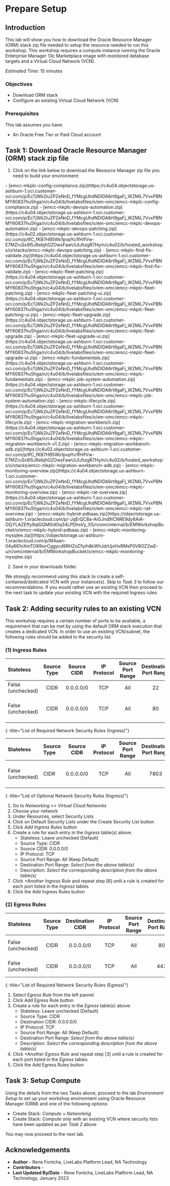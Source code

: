 # Prepare Setup

## Introduction
This lab will show you how to download the Oracle Resource Manager (ORM) stack zip file needed to setup the resource needed to run this workshop. This workshop requires a compute instance running the Oracle Enterprise Manager 13c Marketplace image with monitored database targets and a Virtual Cloud Network (VCN).

*Estimated Time:* 15 minutes

### Objectives
-   Download ORM stack
-   Configure an existing Virtual Cloud Network (VCN)

### Prerequisites
This lab assumes you have:
- An Oracle Free Tier or Paid Cloud account

## Task 1: Download Oracle Resource Manager (ORM) stack zip file
1.  Click on the link below to download the Resource Manager zip file you need to build your environment:

<if type="config-compliance">
    - [emcc-mkplc-config-compliance.zip](https://c4u04.objectstorage.us-ashburn-1.oci.customer-oci.com/p/EcTjWk2IuZPZeNnD_fYMcgUhdNDIDA6rt9gaFj_WZMiL7VvxPBNMY60837hu5hga/n/c4u04/b/livelabsfiles/o/em-omc/emcc-mkplc-config-compliance.zip)
</if>
<if type="devops-automation">
    - [emcc-mkplc-devops-automation.zip](https://c4u04.objectstorage.us-ashburn-1.oci.customer-oci.com/p/EcTjWk2IuZPZeNnD_fYMcgUhdNDIDA6rt9gaFj_WZMiL7VvxPBNMY60837hu5hga/n/c4u04/b/livelabsfiles/o/em-omc/emcc-mkplc-devops-automation.zip)
</if>
<if type="devops-patching">
    - [emcc-mkplc-devops-patching.zip](https://c4u02.objectstorage.us-ashburn-1.oci.customer-oci.com/p/tfC_fKB7HB5Wo1pvpYu1fHifVw-E7MZruSx9l5J6ebjhGZOwsFawUiJlJhzgR7Hy/n/c4u02/b/hosted_workshops/o/stacks/emcc-mkplc-devops-patching.zip)
</if>
<if type="find-fix-validate">
    - [emcc-mkplc-find-fix-validate.zip](https://c4u04.objectstorage.us-ashburn-1.oci.customer-oci.com/p/EcTjWk2IuZPZeNnD_fYMcgUhdNDIDA6rt9gaFj_WZMiL7VvxPBNMY60837hu5hga/n/c4u04/b/livelabsfiles/o/em-omc/emcc-mkplc-find-fix-validate.zip)
</if>
<if type="fleet-patching">
    - [emcc-mkplc-fleet-patching.zip](https://c4u04.objectstorage.us-ashburn-1.oci.customer-oci.com/p/EcTjWk2IuZPZeNnD_fYMcgUhdNDIDA6rt9gaFj_WZMiL7VvxPBNMY60837hu5hga/n/c4u04/b/livelabsfiles/o/em-omc/emcc-mkplc-fleet-patching.zip)
</if>
<if type="fleet-patching-ui">
    - [emcc-mkplc-fleet-patching-ui.zip](https://c4u04.objectstorage.us-ashburn-1.oci.customer-oci.com/p/EcTjWk2IuZPZeNnD_fYMcgUhdNDIDA6rt9gaFj_WZMiL7VvxPBNMY60837hu5hga/n/c4u04/b/livelabsfiles/o/em-omc/emcc-mkplc-fleet-patching-ui.zip)
</if>
<if type="fleet-upgrade">
    - [emcc-mkplc-fleet-upgrade.zip](https://c4u04.objectstorage.us-ashburn-1.oci.customer-oci.com/p/EcTjWk2IuZPZeNnD_fYMcgUhdNDIDA6rt9gaFj_WZMiL7VvxPBNMY60837hu5hga/n/c4u04/b/livelabsfiles/o/em-omc/emcc-mkplc-fleet-upgrade.zip)
</if>
<if type="fleet-upgrade-ui">
    - [emcc-mkplc-fleet-upgrade-ui.zip](https://c4u04.objectstorage.us-ashburn-1.oci.customer-oci.com/p/EcTjWk2IuZPZeNnD_fYMcgUhdNDIDA6rt9gaFj_WZMiL7VvxPBNMY60837hu5hga/n/c4u04/b/livelabsfiles/o/em-omc/emcc-mkplc-fleet-upgrade-ui.zip)
</if>
<if type="fundamentals">
    - [emcc-mkplc-fundamentals.zip](https://c4u04.objectstorage.us-ashburn-1.oci.customer-oci.com/p/EcTjWk2IuZPZeNnD_fYMcgUhdNDIDA6rt9gaFj_WZMiL7VvxPBNMY60837hu5hga/n/c4u04/b/livelabsfiles/o/em-omc/emcc-mkplc-fundamentals.zip)
</if>
<if type="job-system-automation">
    - [emcc-mkplc-job-system-automation.zip](https://c4u04.objectstorage.us-ashburn-1.oci.customer-oci.com/p/EcTjWk2IuZPZeNnD_fYMcgUhdNDIDA6rt9gaFj_WZMiL7VvxPBNMY60837hu5hga/n/c4u04/b/livelabsfiles/o/em-omc/emcc-mkplc-job-system-automation.zip)
</if>
<if type="lifecycle">
    - [emcc-mkplc-lifecycle.zip](https://c4u04.objectstorage.us-ashburn-1.oci.customer-oci.com/p/EcTjWk2IuZPZeNnD_fYMcgUhdNDIDA6rt9gaFj_WZMiL7VvxPBNMY60837hu5hga/n/c4u04/b/livelabsfiles/o/em-omc/emcc-mkplc-lifecycle.zip)
</if>
<if type="migration-workbench">
    - [emcc-mkplc-migration-workbench.zip](https://c4u04.objectstorage.us-ashburn-1.oci.customer-oci.com/p/EcTjWk2IuZPZeNnD_fYMcgUhdNDIDA6rt9gaFj_WZMiL7VvxPBNMY60837hu5hga/n/c4u04/b/livelabsfiles/o/em-omc/emcc-mkplc-migration-workbench-v1.3.zip)
</if>
<if type="migration-workbench-adb">
    - [emcc-mkplc-migration-workbench-adb.zip](https://c4u02.objectstorage.us-ashburn-1.oci.customer-oci.com/p/tfC_fKB7HB5Wo1pvpYu1fHifVw-E7MZruSx9l5J6ebjhGZOwsFawUiJlJhzgR7Hy/n/c4u02/b/hosted_workshops/o/stacks/emcc-mkplc-migration-workbench-adb.zip)
</if>
<if type="monitoring-overview">
    - [emcc-mkplc-monitoring-overview.zip](https://c4u04.objectstorage.us-ashburn-1.oci.customer-oci.com/p/EcTjWk2IuZPZeNnD_fYMcgUhdNDIDA6rt9gaFj_WZMiL7VvxPBNMY60837hu5hga/n/c4u04/b/livelabsfiles/o/em-omc/emcc-mkplc-monitoring-overview.zip)
</if>
<if type="rat-overview">
    - [emcc-mkplc-rat-overview.zip](https://c4u04.objectstorage.us-ashburn-1.oci.customer-oci.com/p/EcTjWk2IuZPZeNnD_fYMcgUhdNDIDA6rt9gaFj_WZMiL7VvxPBNMY60837hu5hga/n/c4u04/b/livelabsfiles/o/em-omc/emcc-mkplc-rat-overview.zip)
</if>
<if type="hybrid-pdbaas">
    - [emcc-mkplc-hybrid-pdbaas.zip](https://objectstorage.us-ashburn-1.oraclecloud.com/p/-JqErQC8a-AiGJnd9ICNRE9dy8AiA-GEjYLAZEffy9qlGQMl0dOq34LPDhsVy_XS/n/omcinternal/b/EMWorkshopBucket/o/emcc-mkplc-hybrid-pdbaas.zip)
</if>
<if type="monitoring-mysqlee">
    - [emcc-mkplc-monitoring-mysqlee.zip](https://objectstorage.us-ashburn-1.oraclecloud.com/p/M4aan-04y661nXmTO89iorCggycd9RHZoD1yih8kWhJdrUjxHxRMsP0V8OZ2wE-u/n/omcinternal/b/EMWorkshopBucket/o/emcc-mkplc-monitoring-mysqlee.zip)
</if>


2.  Save in your downloads folder.

We strongly recommend using this stack to create a self-contained/dedicated VCN with your instance(s). Skip to *Task 3* to follow our recommendations. If you would rather use an existing VCN then proceed to the next task to update your existing VCN with the required Ingress rules.

## Task 2: Adding security rules to an existing VCN

This workshop requires a certain number of ports to be available, a requirement that can be met by using the default ORM stack execution that creates a dedicated VCN. In order to use an existing VCN/subnet, the following rules should be added to the security list.

### **(1) Ingress Rules**

| Stateless         | Source Type | Source CIDR | IP Protocol | Source Port Range | Destination Port Range | Description                |
| :---------------- | :---------: | :---------: | :---------: | :---------------: | :--------------------: | :------------------------- |
| False (unchecked) |    CIDR     |  0.0.0.0/0  |     TCP     |        All        |           22           | SSH                        |
| False (unchecked) |    CIDR     |  0.0.0.0/0  |     TCP     |        All        |           80           | Remote Desktop using noVNC |
{: title="List of Required Network Security Rules (Ingress)"}

<!-- **Notes**: This next table is for reference and should be adapted for the workshop. If optional rules are needed as shown in the example below, then uncomment it and add those optional rules. The first entry is just for illustration and may not fit your workshop -->

| Stateless         | Source Type | Source CIDR | IP Protocol | Source Port Range | Destination Port Range | Description                           |
| :---------------- | :---------- | :---------: | :---------: | :---------------: | :--------------------: | :------------------------------------ |
| False (unchecked) | CIDR        |  0.0.0.0/0  |     TCP     |        All        |          7803          | e.g. Remote access for web EM Console |
{: title="List of Optional Network Security Rules (Ingress)"}

1.  Go to *Networking >> Virtual Cloud Networks*
2.  Choose your network
3.  Under Resources, select Security Lists
4.  Click on Default Security Lists under the Create Security List button
5.  Click *Add Ingress Rules* button
6.  Create a rule for each entry in the *Ingress* table(s) above.  
    - Stateless: Leave unchecked (Default)
    - Source Type: CIDR
    - Source CIDR: 0.0.0.0/0
    - IP Protocol: TCP
    - Source Port Range: All (Keep Default)
    - Destination Port Range: *Select from the above table(s)*
    - Description: *Select the corresponding description from the above table(s)*
7. Click *+Another Ingress Rule* and repeat step [6] until a rule is created for each port listed in the *Ingress* tables
8.  Click the Add Ingress Rules button

### **(2) Egress Rules**

| Stateless         | Source Type | Destination CIDR | IP Protocol | Source Port Range | Destination Port Range | Description           |
| :---------------- | :---------: | :--------------: | :---------: | :---------------: | :--------------------: | :-------------------- |
| False (unchecked) |    CIDR     |    0.0.0.0/0     |     TCP     |        All        |           80           | Outbound HTTP access  |
| False (unchecked) |    CIDR     |    0.0.0.0/0     |     TCP     |        All        |          443           | Outbound HTTPS access |
{: title="List of Required Network Security Rules (Egress)"}

<!-- **Notes**: This next table is for reference and should be adapted for the workshop. If optional rules are needed as shown in the example below, then uncomment it and add those optional rules. The first entry is just for illustration and may not fit your workshop -->

<!--
| Stateless         | Source Type | Destination CIDR | IP Protocol | Source Port Range | Destination Port Range | Description                                        |
| :---------------- | :---------- | :--------------: | :---------: | :---------------: | :--------------------: | :------------------------------------------------- |
| False (unchecked) | CIDR        |    0.0.0.0/0     |     TCP     |        All        |          1521          | e.g. Remote oracle DB Listener anywhere            |
| False (unchecked) | CIDR        | 130.129.10.45/32 |     TCP     |        All        |          1525          | e.g. Remote oracle DB Listener at IP 130.129.10.45 |
{: title="List of Optional Network Security Rules (Egress)"}
-->

1.  Select *Egress Rule* from the left pannel
2.  Click Add Egress Rule button
3.  Create a rule for each entry in the *Egress* table(s) above:  
    - Stateless: Leave unchecked (Default)
    - Source Type: CIDR
    - Destination CIDR: 0.0.0.0/0
    - IP Protocol: TCP
    - Source Port Range: All (Keep Default)
    - Destination Port Range: *Select from the above table(s)*
    - Description: *Select the corresponding description from the above table(s)*
4. Click *+Another Egress Rule* and repeat step [3] until a rule is created for each port listed in the *Egress* tables
5.  Click the Add Egress Rules button

## Task 3: Setup Compute   
Using the details from the two Tasks above, proceed to the lab *Environment Setup* to set up your workshop environment using Oracle Resource Manager (ORM) and one of the following options:
-  Create Stack:  *Compute + Networking*
-  Create Stack:  *Compute only* with an existing VCN where security lists have been updated as per *Task 2* above

You may now proceed to the next lab.

## Acknowledgements
* **Author** - Rene Fontcha, LiveLabs Platform Lead, NA Technology
* **Contributors** - 
* **Last Updated By/Date** - Rene Fontcha, LiveLabs Platform Lead, NA Technology, January 2023
